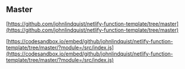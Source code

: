 
## Master 

[https://github.com/johnlindquist/netlify-function-template/tree/master](https://github.com/johnlindquist/netlify-function-template/tree/master) 

[https://codesandbox.io/embed/github/johnlindquist/netlify-function-template/tree/master/?module=/src/index.js](https://codesandbox.io/embed/github/johnlindquist/netlify-function-template/tree/master/?module=/src/index.js) 

